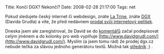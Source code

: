 Title: Končí DGX? Nekončí?
Date: 2008-02-28 21:17:00
Tags: net

Pokud sledujete český internet či webdesign, znáte [La Trine](http://latrine.dgx.cz/), znáte [DGX](http://www.dgx.cz/) (Davida Grudla) a víte, že před nedávnem [prodal svůj internetový pelíšek](http://latrine.dgx.cz/prodano).

Dneska jsem ale zaregistroval, že David se do [komentářů](http://extra.cz/blog/2008/02/vyvolat-boulivou-debatu.html#6692841711648325927) začal podepisovat celým jménem a do kolonky pro web vyplňuje [http://www.davidgrudl.com/](http://www.davidgrudl.com/). Myslím (a jsem tomu rád) že prodej dgx.cz nebude tečka za slávou jednoho generátoru textů. Možná tak [středník](http://extra.cz/blog/2008/02/vyvolat-boulivou-debatu.html)
;) .